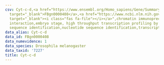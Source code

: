 ```yaml
---
csv: Cyt-c-d,<a href="https://www.ensembl.org/Homo_sapiens/Gene/Summary?db=core;g=FBgn0000408"
  target="_blank">FBgn0000408</a>,<a href="https://www.ncbi.nlm.nih.gov/pubmed/15998452"
  target="_blank"><i class="fas fa-file"></i></a>",chromatin immunoprecipitation assay,direct
  interaction,embryo stage, high throughput transcription profiling by microarray,nucleotide
  sequence identification,nucleotide sequence identification,transcriptional regulation,
data_alias: Cyt-c-d
data_id: FBgn0000408
data_numevidence: 1
data_species: Drosophila melanogaster
data_taxid: '7227'
title: Cyt-c-d
---
```


